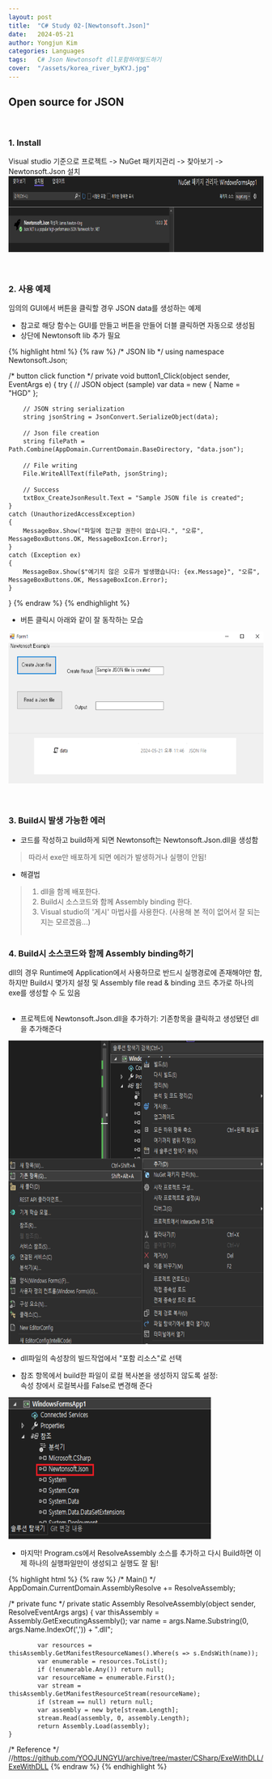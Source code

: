 ```yaml
---
layout: post
title:  "C# Study 02-[Newtonsoft.Json]"
date:   2024-05-21
author: Yongjun Kim
categories: Languages
tags:	C# Json Newtonsoft dll포함하여빌드하기
cover:  "/assets/korea_river_byKYJ.jpg"
---
```


## Open source for JSON
<br>

### 1. Install

Visual studio 기준으로 프로젝트 -> NuGet 패키지관리 -> 찾아보기 -> Newtonsoft.Json 설치
<img src="/assets/posts/CS02/01.PNG" width="800" height="150" title="Install">
<br><br><br>

### 2. 사용 예제
임의의 GUI에서 버튼을 클릭할 경우 JSON data를 생성하는 예제
- 참고로 해당 함수는 GUI를 만들고 버튼을 만들어 더블 클릭하면 자동으로 생성됨
- 상단에 Newtonsoft lib 추가 필요

{% highlight html %}
{% raw %}
/* JSON lib */
using namespace Newtonsoft.Json;

/* button click function */
private void button1_Click(object sender, EventArgs e)
{
    try
    {
        // JSON object (sample)
        var data = new
        {
            Name = "HGD"
        };

        // JSON string serialization
        string jsonString = JsonConvert.SerializeObject(data);

        // Json file creation
        string filePath = Path.Combine(AppDomain.CurrentDomain.BaseDirectory, "data.json");

        // File writing
        File.WriteAllText(filePath, jsonString);

        // Success
        txtBox_CreateJsonResult.Text = "Sample JSON file is created";
    }
    catch (UnauthorizedAccessException)
    {
        MessageBox.Show("파일에 접근할 권한이 없습니다.", "오류", MessageBoxButtons.OK, MessageBoxIcon.Error);
    }
    catch (Exception ex)
    {
        MessageBox.Show($"예기치 않은 오류가 발생했습니다: {ex.Message}", "오류", MessageBoxButtons.OK, MessageBoxIcon.Error);
    }
}
{% endraw %}
{% endhighlight %}
<br>
- 버튼 클릭시 아래와 같이 잘 동작하는 모습
<img src="/assets/posts/CS02/02.PNG" width="800" height="300" title="Json creation">
<br><br><br>

### 3. Build시 발생 가능한 에러
- 코드를 작성하고 build하게 되면 Newtonsoft는 Newtonsoft.Json.dll을 생성함
> 따라서 exe만 배포하게 되면 에러가 발생하거나 실행이 안됨!

- 해결법
> 1) dll을 함께 배포한다.<br>
> 2) Build시 소스코드와 함께 Assembly binding 한다.<br>
> 3) Visual studio의 '게시' 마법사를 사용한다. (사용해 본 적이 없어서 잘 되는지는 모르겠음...)
<br><br>

### 4. Build시 소스코드와 함께 Assembly binding하기
dll의 경우 Runtime에 Application에서 사용하므로 반드시 실행경로에 존재해야만 함, 하지만 Build시 몇가지 설정 및 Assembly file read & binding 코드 추가로 하나의 exe를 생성할 수 도 있음 <br><br>
- 프로젝트에 Newtonsoft.Json.dll을 추가하기: 기존항목을 클릭하고 생성됐던 dll을 추가해준다
<img src="/assets/posts/CS02/04.PNG" width="800" height="600" title="dll추가">
<br>

- dll파일의 속성창의 빌드작업에서 "포함 리소스"로 선택

- 참조 항목에서 build한 파일이 로컬 복사본을 생성하지 않도록 설정:<br>
속성 창에서 로컬복사를 False로 변경해 준다
<img src="/assets/posts/CS02/03.PNG" width="400" height="280" title="dll추가">
<br>

- 마지막! Program.cs에서 ResolveAssembly 소스를 추가하고 다시 Build하면 이제 하나의 실행파일만이 생성되고 실행도 잘 됨!


{% highlight html %}
{% raw %}
/* Main() */
AppDomain.CurrentDomain.AssemblyResolve += ResolveAssembly;

/* private func */
private static Assembly ResolveAssembly(object sender, ResolveEventArgs args)
    {
            var thisAssembly = Assembly.GetExecutingAssembly();
            var name = args.Name.Substring(0, args.Name.IndexOf(',')) + ".dll";

            var resources = thisAssembly.GetManifestResourceNames().Where(s => s.EndsWith(name));
            var enumerable = resources.ToList();
            if (!enumerable.Any()) return null;
            var resourceName = enumerable.First();
            var stream = thisAssembly.GetManifestResourceStream(resourceName);
            if (stream == null) return null;
            var assembly = new byte[stream.Length];
            stream.Read(assembly, 0, assembly.Length);
            return Assembly.Load(assembly);
    }

/* Reference */
//https://github.com/YOOJUNGYU/archive/tree/master/CSharp/ExeWithDLL/ExeWithDLL
{% endraw %}
{% endhighlight %}
